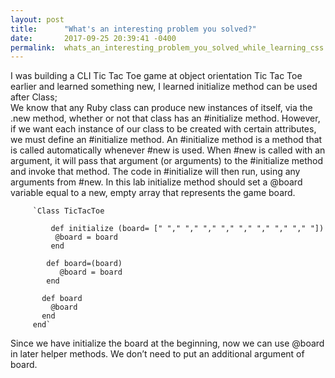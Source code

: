 ```yaml
---
layout: post
title:      "What's an interesting problem you solved?"
date:       2017-09-25 20:39:41 -0400
permalink:  whats_an_interesting_problem_you_solved_while_learning_css
---
```



I was building a CLI Tic Tac Toe game at object orientation Tic Tac Toe earlier and learned something new, I learned initialize method can be used after Class;        
   We know that any Ruby class can produce new instances of itself, via the <Class Name>.new method, whether or not that class has an #initialize method. However, if we want each instance of our class to be created with certain attributes, we must define an #initialize method. An #initialize method is a method that is called automatically whenever #new is used.
   When #new is called with an argument, it will pass that argument (or arguments) to the #initialize method and invoke that method. The code in #initialize will then run, using any arguments from #new.
     In this lab initialize method should set a @board variable equal to a new, empty array that represents the game board.
		 
         `Class TicTacToe
				 
             def initialize (board= [" "," "," "," "," "," "," "," "," "])  
              @board = board
             end
					
            def board=(board)
               @board = board
            end
						
           def board
             @board
           end
	     end`
					 
Since we have initialize the board at the beginning, now we can use  @board in later helper methods. We don’t need to put an additional argument of board. 


